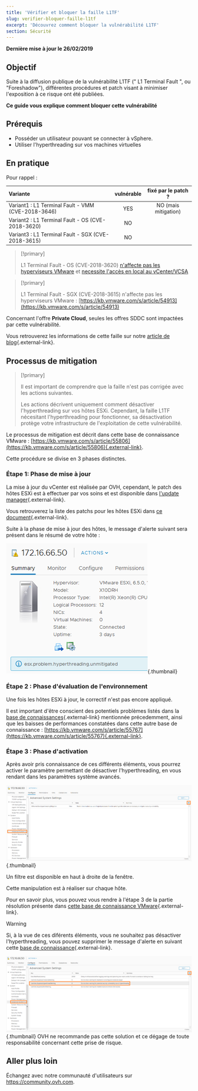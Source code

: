 ```yaml
---
title: 'Vérifier et bloquer la faille L1TF'
slug: verifier-bloquer-faille-l1tf
excerpt: 'Découvrez comment bloquer la vulnérabilité L1TF'
section: Sécurité
---
```


**Dernière mise à jour le 26/02/2019**

## Objectif

Suite à la diffusion publique de la vulnérabilité L1TF (" L1 Terminal Fault ", ou "Foreshadow"), différentes procédures et patch visant à minimiser l'exposition à ce risque ont été publiées.

**Ce guide vous explique comment bloquer cette vulnérabilité**

## Prérequis

- Posséder un utilisateur pouvant se connecter à vSphere.
- Utiliser l'hyperthreading sur vos machines virtuelles

## En pratique

Pour rappel :

|Variante|vulnérable|fixé par le patch ?|
|:---|:---:|:---:|
|Variant1 : L1 Terminal Fault - VMM (CVE-2018-3646)|YES|NO (mais mitigation)|
|Variant2 : L1 Terminal Fault - OS (CVE-2018-3620)|NO||
|Variant3 : L1 Terminal Fault - SGX (CVE-2018-3615)|NO||

> [!primary]
> 
> L1 Terminal Fault - OS (CVE-2018-3620) [n'affecte pas les hyperviseurs VMware](https://kb.vmware.com/s/article/55807) et [necessite l'accès en local au vCenter/VCSA](https://kb.vmware.com/s/article/52312)
>

> [!primary]
> 
> L1 Terminal Fault - SGX (CVE-2018-3615) n'affecte pas les hyperviseurs VMware : [https://kb.vmware.com/s/article/54913](https://kb.vmware.com/s/article/54913)
> 

Concernant l'offre **Private Cloud**, seules les offres SDDC sont impactées par cette vulnérabilité.

Vous retrouverez les informations de cette faille sur notre [article de blog](https://www.ovh.com/fr/blog/ovh-l1-terminal-fault-l1ft-foreshadow-disclosure/){.external-link}.

## Processus de mitigation

> [!primary]
>
> Il est important de comprendre que la faille n'est pas corrigée avec les actions suivantes.
>
> Les actions décrivent uniquement comment désactiver l'hyperthreading sur vos hôtes ESXi. Cependant, la faille L1TF nécesitant l'hyperthreading pour fonctionner, sa désactivation protège votre infrastructure de l'exploitation de cette vulnérabilité.
>

Le processus de mitigation est décrit dans cette base de connaissance VMware : [https://kb.vmware.com/s/article/55806](https://kb.vmware.com/s/article/55806){.external-link}.

Cette procédure se divise en 3 phases distinctes.

### Étape 1: Phase de mise à jour

La mise à jour du vCenter est réalisée par OVH, cependant, le patch des hôtes ESXi est à effectuer par vos soins et est disponible dans [l'update manager](https://docs.ovh.com/fr/private-cloud/vmware-update-manager/){.external-link}.

Vous retrouverez la liste des patchs pour les hôtes ESXi dans [ce document](https://www.vmware.com/security/advisories/VMSA-2018-0020.html){.external-link}.

Suite à la phase de mise à jour des hôtes, le message d'alerte suivant sera présent dans le résumé de votre hôte :

![](images/warningMsg.png){.thumbnail}

### Étape 2 : Phase d'évaluation de l'environnement

Une fois les hôtes ESXi à jour, le correctif n'est pas encore appliqué.

Il est important d'être conscient des potentiels problèmes listés dans la [base de connaissances](https://kb.vmware.com/s/article/55806){.external-link} mentionnée précedemment, ainsi que les baisses de performances constatées dans cette autre base de connaissance : [https://kb.vmware.com/s/article/55767](https://kb.vmware.com/s/article/55767){.external-link}.

### Étape 3 : Phase d'activation

Après avoir pris connaissance de ces différents éléments, vous pourrez activer le paramètre permettant de désactiver l'hyperthreading, en vous rendant dans les paramètres système avancés.

![](images/enableMitigation.png){.thumbnail}

Un filtre est disponible en haut à droite de la fenêtre.

Cette manipulation est à réaliser sur chaque hôte.

Pour en savoir plus, vous pouvez vous rendre à l'étape 3 de la partie résolution présente dans [cette base de connaissance VMware](https://kb.vmware.com/s/article/55806){.external-link}.

> [!warning]
> 
> Si, à la vue de ces diférents éléments, vous ne souhaitez pas désactiver l'hyperthreading, vous pouvez supprimer le message d'alerte en suivant cette [base de connaissance](https://kb.vmware.com/s/article/57374){.external-link}.
> 
> ![](images/deleteWarning.png){.thumbnail}
> OVH ne recommande pas cette solution et ce dégage de toute responsabilité concernant cette prise de risque.
>

## Aller plus loin

Échangez avec notre communauté d'utilisateurs sur <https://community.ovh.com>.